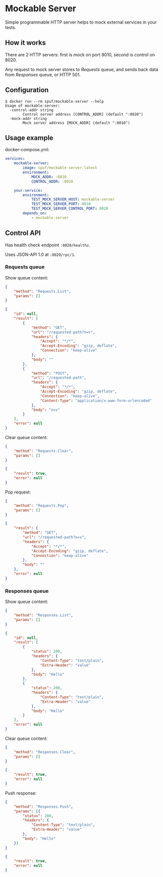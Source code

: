 # Mockable Server

Simple programmable HTTP server helps to mock external services in your tests.

## How it works

There are 2 HTTP servers: first is mock on port 8010, second is control on 8020.

Any request to mock server stores to _Requests_ queue, and sends back data from _Responses_ queue, or HTTP 501.

## Configuration

```shell
$ docker run --rm spuf/mockable-server --help
Usage of mockable-server:
  -control-addr string
        Control server address [CONTROL_ADDR] (default ":8020")
  -mock-addr string
        Mock server address [MOCK_ADDR] (default ":8010")
```

## Usage example

docker-compose.yml:
```yaml
services:
    mockable-server:
        image: spuf/mockable-server:latest
        environment:
            MOCK_ADDR: :8010 
            CONTROL_ADDR: :8020   

    your-service:
        environment:
            TEST_MOCK_SERVER_HOST: mockable-server
            TEST_MOCK_SERVER_PORT: 8010
            TEST_MOCK_SERVER_CONTROL_PORT: 8020
        depends_on:
            - mockable-server
```

## Control API

Has health check endpoint `:8020/healthz`.

Uses JSON-API 1.0 at `:8020/rpc/1`.

### Requests queue

Show queue content:
```json
{
    "method": "Requests.List",
    "params": []    
}
``` 
```json
{
    "id": null,
    "result": [
        {
            "method": "GET",
            "url": "/requested-path?n=v",
            "headers": {
                "Accept": "*/*",
                "Accept-Encoding": "gzip, deflate",
                "Connection": "keep-alive"
            },
            "body": ""
        },
        {
            "method": "POST",
            "url": "/requested-path",
            "headers": {
                "Accept": "*/*",
                "Accept-Encoding": "gzip, deflate",
                "Connection": "keep-alive",
                "Content-Type": "application/x-www-form-urlencoded"
            },
            "body": "n=v"
        }
    ],
    "error": null
}
``` 

Clear queue content:
```json
{
    "method": "Requests.Clear",
    "params": []    
}
```     
```json
{
    "result": true,
    "error": null
}
``` 

Pop request:
```json
{
    "method": "Requests.Pop",
    "params": []    
}
```    
```json
{
    "result": {
        "method": "GET",
        "url": "/requested-path?n=v",
        "headers": {
            "Accept": "*/*",
            "Accept-Encoding": "gzip, deflate",
            "Connection": "keep-alive"
        },
        "body": ""
    },
    "error": null
}
``` 

### Responses queue

Show queue content:
```json
{
    "method": "Responses.List",
    "params": []    
}
```    
```json
{
    "id": null,
    "result": [
        {
            "status": 200,
            "headers": {
                "Content-Type": "text/plain",
                "Extra-Header": "value"
            },
            "body": "Hello"
        },
        {
            "status": 200,
            "headers": {
                "Content-Type": "text/plain",
                "Extra-Header": "value"
            },
            "body": "Hello"
        }
    ],
    "error": null
}
``` 

Clear queue content:
```json
{
    "method": "Responses.Clear",
    "params": []        
}
``` 
```json
{
    "result": true,
    "error": null
}
``` 

Push response:
```json
{
    "method": "Responses.Push",
    "params": [{
        "status": 200,
        "headers": {
            "Content-Type": "text/plain",
            "Extra-Header": "value"
        },
        "body": "Hello"
    }]    
}              
``` 
```json
{
    "result": true,
    "error": null
}
``` 
